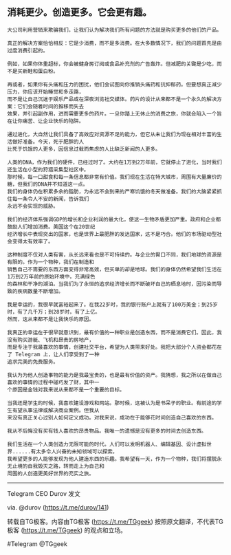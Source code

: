 消耗更少。创造更多。它会更有趣。
---
    大公司利用营销来欺骗我们，让我们认为解决我们所有问题的方法就是购买更多的他们的产品。
    
    真正的解决方案恰恰相反：它是少消费，而不是多消费。在大多数情况下，我们的问题首先是由过度消费引起的。 
    
    例如，如果你体重超标，你会被健身房订阅或食品补充剂的广告轰炸。但减肥的关键是少吃，而不是买新鞋和蛋白粉。
    
    再或者，如果你有头痛和压力的困扰，他们会试图向你推销头痛药和抗抑郁药。但要想真正减少压力，你应该开始睡觉和多走路，
    而不是让自己沉迷于娱乐产品或在深夜浏览社交媒体。药片的设计从来都不是一个永久的解决方案：它们会随着时间的推移而失去
    效果，并引起副作用，进而需要更多的药片。一旦你踏上无休止的消费之旅，你就会陷入一个旨在让你痛苦、让企业快乐的陷阱。
    
    通过进化，大自然让我们具备了高效应对资源不足的能力，但它从未让我们为现在相对丰富的生活做好准备。今天，死于肥胖的人
    比死于饥饿的人更多，因信息过载而焦虑的人比缺乏新闻的人更多。
    
    人类的DNA，作为我们的硬件，已经过时了。大约在1万到2万年前，它就停止了进化，当时我们还生活在小型的狩猎采集型社区中。
    那时候，每一口甜食和每一条信息都非常有价值。我们现在生活在特大城市，周围有大量廉价的糖，但我们的DNA并不知道这一点。
    我们的身体仍在积累多余的脂肪，为永远不会到来的严寒饥饿的冬天做准备。我们的大脑紧紧抓住每一条令人不安的新闻，告诉我们
    永远不会实现的威胁。
    
    我们的经济体系强调GDP的增长和企业利润的最大化，使这一生物矛盾更加严重。政府和企业都鼓励人们增加消费。美国这个在20世纪
    经济增长中表现突出的国家，也是世界上最肥胖的发达国家，这不是巧合。他们的市场驱动型社会变得太有效率了。
    
    这种制度不仅对人类有害，从长远来看也是不可持续的。与企业的胃口不同，我们地球的资源是有限的。作为一个物种，我们在制造和
    销售自己不需要的东西方面变得非常高效，但买单的却是地球。我们的身体仍然希望我们生活在1万到2万年前的原始环境中，充满绿色
    的森林和干净的湖泊。当我们为了永恒的追求经济增长而不断破坏自己的栖息地时，因污染而导致的疾病数量不断增加。
    
    我是幸运的，我很早就富裕起来了。在我22岁时，我的银行账户上就有了100万美金；到25岁时，有了几千万；到28岁时，有了上亿。
    然而，这从来都不是让我快乐的原因。
    
    我真正的幸运在于很早就意识到，最有价值的一种职业是创造东西，而不是消费它们。因此，我没有购买游艇、飞机和昂贵的房地产，
    而是专注于我最喜欢的事情，创建社交平台，希望为人类带来好处。我把大部分个人资金都花在了 Telegram 上，让人们享受到了一种
    追求完美的免费服务。
    
    我认为为他人创造事物的能力是我最宝贵的，也是最有价值的资产。我猜想，我之所以在做自己喜欢的事情的过程中碰巧发了财，其中一
    个原因是金钱对我来说从来都不是一个重要的目标。
    
    当我还是学生的时候，我喜欢建设游戏和网站。那时候，这被认为是书呆子的职业。有前途的学生有望从事法律或解决商业案例。但我从
    来没有真正关心过别人如何定义成功。对我来说，成功在于能够花时间创造自己喜欢的东西。
    
    我从不后悔没有买有钱人喜欢的昂贵物品。我唯一的遗憾是没有更多的时间去创造东西。
    
    我们生活在一个人类创造力无限可能的时代。人们可以发明机器人、编辑基因、设计虚拟世界......有太多令人兴奋的未知领域可以探索。
    我希望更多的人能够发现为他人建造东西的乐趣。我希望有一天，作为一个物种，我们将摆脱永无止境的自我毁灭之路，转而走上为自己和
    周围的人创造更美好世界的充实之旅。

---------------------------------------------

Telegram CEO Durov 发文

via. @durov (https://t.me/durov/141)

转载自TG极客。内容由TG极客 (https://t.me/TGgeek) 按照原文翻译，不代表TG极客 (https://t.me/TGgeek) 的观点和立场。

#Telegram @TGgeek
